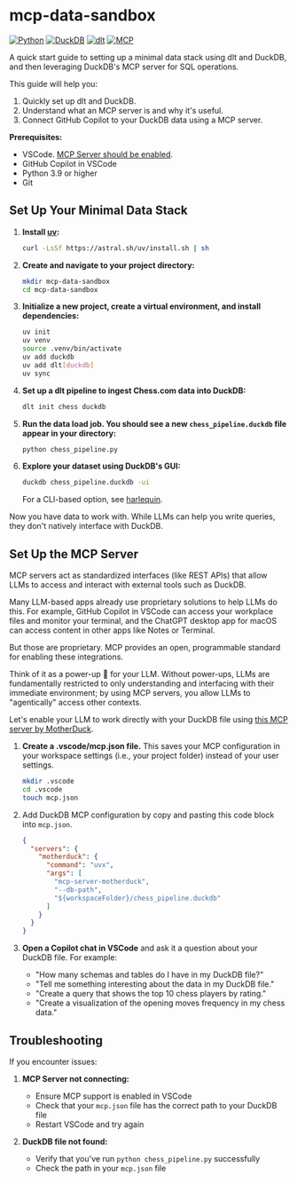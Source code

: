 # mcp-data-sandbox

[![Python](https://img.shields.io/badge/Python-3.9%2B-blue)](https://www.python.org/)
[![DuckDB](https://img.shields.io/badge/DuckDB-Latest-orange)](https://duckdb.org/)
[![dlt](https://img.shields.io/badge/dlt-Latest-green)](https://dlthub.com/)
[![MCP](https://img.shields.io/badge/MCP-Enabled-purple)](https://code.visualstudio.com/docs/copilot/chat/mcp-servers)

A quick start guide to setting up a minimal data stack using dlt and DuckDB, and then leveraging DuckDB's MCP server for SQL operations.

This guide will help you:
1. Quickly set up dlt and DuckDB.
2. Understand what an MCP server is and why it's useful.
3. Connect GitHub Copilot to your DuckDB data using a MCP server.

**Prerequisites:** 
* VSCode. [MCP Server should be enabled](https://code.visualstudio.com/docs/copilot/chat/mcp-servers#_enable-mcp-support-in-vs-code).
* GitHub Copilot in VSCode
* Python 3.9 or higher
* Git

## Set Up Your Minimal Data Stack

1. **Install [uv](https://docs.astral.sh/uv/):**
    ```bash
    curl -LsSf https://astral.sh/uv/install.sh | sh
    ```

2. **Create and navigate to your project directory:**
    ```bash
    mkdir mcp-data-sandbox
    cd mcp-data-sandbox
    ```

3. **Initialize a new project, create a virtual environment, and install dependencies:**
    ```bash
    uv init
    uv venv
    source .venv/bin/activate
    uv add duckdb
    uv add dlt[duckdb]
    uv sync
    ```

4. **Set up a dlt pipeline to ingest Chess.com data into DuckDB:**
    ```bash
    dlt init chess duckdb
    ```

5. **Run the data load job. You should see a new `chess_pipeline.duckdb` file appear in your directory:**
    ```bash
    python chess_pipeline.py
    ```

6. **Explore your dataset using DuckDB's GUI:**
    ```bash
    duckdb chess_pipeline.duckdb -ui
    ```
    For a CLI-based option, see [harlequin](https://harlequin.sh/).

Now you have data to work with. While LLMs can help you write queries, they don't natively interface with DuckDB.

## Set Up the MCP Server

MCP servers act as standardized interfaces (like REST APIs) that allow LLMs to access and interact with external tools such as DuckDB. 

Many LLM-based apps already use proprietary solutions to help LLMs do this. For example, GitHub Copilot in VSCode can access your workplace files and monitor your terminal, and the ChatGPT desktop app for macOS can access content in other apps like Notes or Terminal. 

But those are proprietary. MCP provides an open, programmable standard for enabling these integrations. 

Think of it as a power-up 🍄 for your LLM. Without power-ups, LLMs are fundamentally restricted to only understanding and interfacing with their immediate environment; by using MCP servers, you allow LLMs to "agentically" access other contexts. 

Let's enable your LLM to work directly with your DuckDB file using [this MCP server by MotherDuck](https://github.com/motherduckdb/mcp-server-motherduck). 

1. **Create a .vscode/mcp.json file.** This saves your MCP configuration in your workspace settings (i.e., your project folder) instead of your user settings. 

    ```bash
    mkdir .vscode
    cd .vscode
    touch mcp.json
    ```

2. Add DuckDB MCP configuration by copy and pasting this code block into `mcp.json`.

    ```json
    {
      "servers": {
        "motherduck": {
          "command": "uvx",
          "args": [
            "mcp-server-motherduck",
            "--db-path",
            "${workspaceFolder}/chess_pipeline.duckdb"
          ]
        }
      }
    }
    ```

3. **Open a Copilot chat in VSCode** and ask it a question about your DuckDB file. For example:
   - "How many schemas and tables do I have in my DuckDB file?"
   - "Tell me something interesting about the data in my DuckDB file."
   - "Create a query that shows the top 10 chess players by rating."
   - "Create a visualization of the opening moves frequency in my chess data."

## Troubleshooting

If you encounter issues:

1. **MCP Server not connecting:**
    - Ensure MCP support is enabled in VSCode
    - Check that your `mcp.json` file has the correct path to your DuckDB file
    - Restart VSCode and try again

2. **DuckDB file not found:**
    - Verify that you've run `python chess_pipeline.py` successfully
    - Check the path in your `mcp.json` file